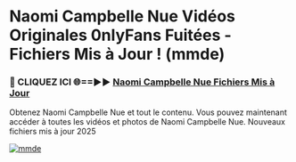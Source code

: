 # Naomi Campbelle Nue Vidéos Originales 0nlyFans Fuitées - Fichiers Mis à Jour ! (mmde)

<h3>🔴 CLIQUEZ ICI 🌐==►► <a href="https://tinyurl.com/2pmr4ezf" rel="nofollow">Naomi Campbelle Nue Fichiers Mis à Jour</a></h3>

Obtenez Naomi Campbelle Nue et tout le contenu. Vous pouvez maintenant accéder à toutes les vidéos et photos de Naomi Campbelle Nue. Nouveaux fichiers mis à jour 2025

[![mmde](https://i.imgur.com/6SNvagu.gif)](https://tinyurl.com/2pmr4ezf)
